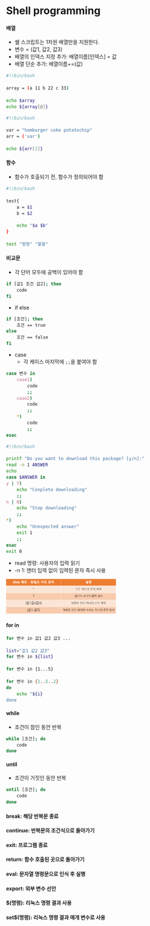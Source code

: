 Shell programming
=================

#### 배열

- 쉘 스크립트는 1차원 배열만을 지원한다.
- 변수 = (값1, 값2, 값3)
- 배열의 인덱스 지정 추가: 배열이름[인덱스] = 값
- 배열 단순 추가: 배열이름+=(값)

```bash
#!/bin/bash

array = (a 11 b 22 c 33)

echo $array
echo ${array[@]}
```

```bash
#!/bin/bash

var = "hamburger coke potatochip"
arr = ('var')

echo ${arr[1]}
```

#### 함수

- 함수가 호출되기 전, 함수가 정의되어야 함

```bash
#!/bin/bash

test{
	a = $1
	b = $2

	echo "$a $b"
}

test "멍멍" "왈왈"
```

#### 비교문

- 각 단어 모두에 공백이 있어야 함

```bash
if [값1 조건 값2]; then
	code
fi
```

- if else

```bash
if [조건]; then
	조건 == true
else
	조건 == false
fi
```

- case
    - 각 케이스 마지막에 `;;`을 붙여야 함

```bash
case 변수 in
	case1)
		code
		;;
	case2)
		code
		;;
	*)
		code
		;;
esac
```

```bash
#!/bin/bash

printf "Do you want to download this package? [y/n]:"
read -n 1 ANSWER
echo
case $ANSWER in
y | Y)
	echo "Conplete downloading"
	;;
n | N)
	echo "Stop downloading"
	;;
*)
	echo "Unexpected answer"
	exit 1
	;;
esac
exit 0
```

- read 명령: 사용자의 입력 읽기
- -n 1: 엔터 입력 없이 입력된 문자 즉시 사용

<img src = "./imgs/glob 패턴.png"  width="60%" height="30%">

#### for in

```bash
for 변수 in 값1 값2 값3 ...

list="값1 값2 값3"
for 변수 in ${list}

for 변수 in {1...5}

for 변수 in {1..5..2}
do
	echo "${i}
done
```

#### while

- 조건이 참인 동안 반복

```bash
while [조건]; do
	code
done
```

#### until

- 조건이 거짓인 동안 반복

```bash
until [조건]; do
	code
done
```

#### break: 해당 반복문 종료

#### continue: 반복문의 조건식으로 돌아가기

#### exit: 프로그램 종료

#### return: 함수 호출된 곳으로 돌아가기

#### eval: 문자열 명령문으로 인식 후 실행

#### export: 외부 변수 선언

#### $(명령): 리눅스 명령 결과 사용

#### set$(명령): 리눅스 명령 결과 매개 변수로 사용

